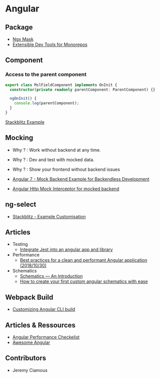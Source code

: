 # Angular

## Package

- [Ngx Mask](https://www.npmjs.com/package/ngx-mask)
- [Extensible Dev Tools for Monorepos](https://nx.dev/angular)

## Component

### Access to the parent component

```ts
export class MslFieldComponent implements OnInit {
  constructor(private readonly parentComponent: ParentComponent) {}

  ngOnInit() {
    console.log(parentComponent);
  }
}
```

[Stackblitz Example](https://stackblitz.com/edit/angular-general-parent-injection?file=app%2Fhello.component.ts)

## Mocking 

- Why ? : Work without backend at any time.
- Why ? : Dev and test with mocked data.
- Why ? : Show your frontend without backend issues

- [Angular 7 - Mock Backend Example for Backendless Development](https://jasonwatmore.com/post/2019/05/02/angular-7-mock-backend-example-for-backendless-development)
- [Angular Http Mock Interceptor for mocked backend](https://dev.to/sanidz/angular-http-mock-interceptor-for-mocked-backend-1h5g)

## ng-select 

- [Stackblitz - Example Customisation](https://stackblitz.com/edit/ng-select)

## Articles

- Testing
  - [Integrate Jest into an angular app and library](https://blog.angularindepth.com/integrate-jest-into-an-angular-application-and-library-163b01d977ce)
- Performance
  - [Best practices for a clean and performant Angular application (2018/10/30)](https://www.freecodecamp.org/news/best-practices-for-a-clean-and-performant-angular-application-288e7b39eb6f/)
- Schematics
  - [Schematics — An Introduction](https://blog.angular.io/schematics-an-introduction-dc1dfbc2a2b2)
  - [How to create your first custom angular schematics with ease](https://medium.com/@tomastrajan/%EF%B8%8F-how-to-create-your-first-custom-angular-schematics-with-ease-%EF%B8%8F-bca859f3055d)

## Webpack Build

- [Customizing Angular CLI build](https://codeburst.io/customizing-angular-cli-6-build-an-alternative-to-ng-eject-a48304cd3b21)

## Articles & Ressources

- [Angular Performance Checkelist](https://github.com/mgechev/angular-performance-checklist)
- [Awesome Angular](https://github.com/PatrickJS/awesome-angular)

## Contributors

- Jeremy Ciamous
